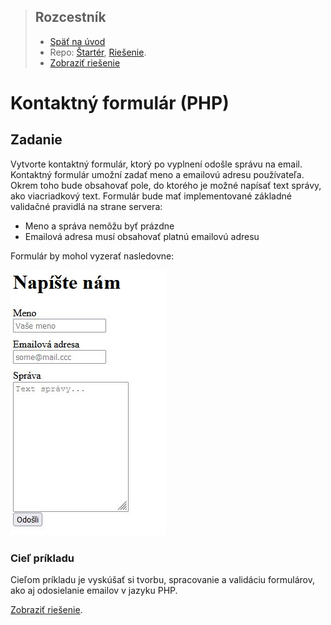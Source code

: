 <div class="hidden">

> ## Rozcestník
> - [Späť na úvod](../../README.md)
> - Repo: [Štartér](/../../tree/main/php/contact-form), [Riešenie](/../../tree/solution/php/contact-form).
> - [Zobraziť riešenie](riesenie.md)
</div>

# Kontaktný formulár (PHP)

## Zadanie

Vytvorte kontaktný formulár, ktorý po vyplnení odošle správu na email. Kontaktný formulár umožní zadať meno a emailovú adresu používateľa. Okrem toho bude obsahovať pole, do ktorého je možné napísať text správy, ako viacriadkový text. Formulár bude mať implementované základné validačné pravidlá na strane servera:

- Meno a správa nemôžu byť prázdne
- Emailová adresa musí obsahovať platnú emailovú adresu

Formulár by mohol vyzerať nasledovne:

![](images_contact-form/zadanie.jpg)

### Cieľ príkladu

Cieľom príkladu je vyskúšať si tvorbu, spracovanie a validáciu formulárov, ako aj odosielanie emailov v jazyku PHP.

<div class="hidden">

[Zobraziť riešenie](riesenie.md).
</div>
